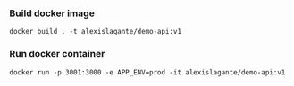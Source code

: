 ### Build docker image
 
```shell script
docker build . -t alexislagante/demo-api:v1
```


### Run docker container
```shell script
docker run -p 3001:3000 -e APP_ENV=prod -it alexislagante/demo-api:v1
```
 